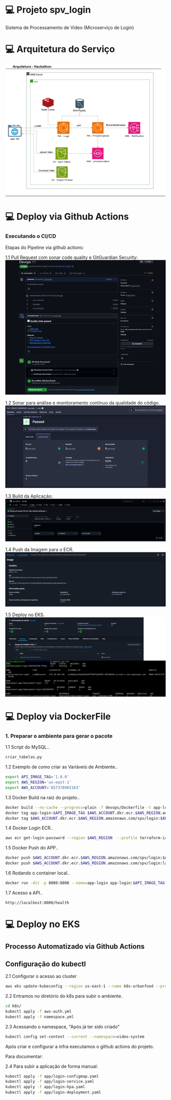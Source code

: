 # 💻 Projeto spv_login

Sistema de Processamento de Vídeo (Microserviço de Login)

# ###########################################################
# 💻 Arquitetura do Serviço

![ARQUITETURA](FIAP-URBAN-FOOD-FASE5.png)

# ###########################################################
# 💻 Deploy via Github Actions

### Executando o CI/CD

Etapas do Pipeline via github actions:

1.1 Pull Request com sonar code quality e GitGuardian Security:
![CI/CD - PULLREQUEST](devops/CICD/CICD-SPV_LOGIN-PULLREQUEST.png)

1.2 Sonar para análise e monitoramento contínuo da qualidade do código.
![CI/CD - SONAR](devops/CICD/CICD-SPV_LOGIN-SONAR.png)

1.3 Build da Aplicação:
![CI/CD - BUILD](devops/CICD/CICD-SPV_LOGIN-BUILD.png)

1.4 Push da Imagem para o ECR.
![CI/CD - ECR](devops/CICD/CICD-SPV_LOGIN-ECR.png)

1.5 Deploy no EKS.
![CI/CD - EKS](devops/CICD/CICD-SPV_LOGIN-EKS.png)

# ###########################################################
# 💻 Deploy via DockerFile

### 1. Preparar o ambiente para gerar o pacote

1.1 Script do MySQL..
``` bash
criar_tabelas.py
```

1.2 Exemplo de como criar as Variáveis de Ambiente..
``` bash
export API_IMAGE_TAG='1.0.0'
export AWS_REGION='us-east-1'
export AWS_ACCOUNT='857378965163'
```

1.3 Docker Build na raiz do projeto..
``` bash
docker build --no-cache --progress=plain -f devops/Dockerfile -t app-login:$API_IMAGE_TAG .
docker tag app-login:$API_IMAGE_TAG $AWS_ACCOUNT.dkr.ecr.$AWS_REGION.amazonaws.com/spv/login:$API_IMAGE_TAG
docker tag $AWS_ACCOUNT.dkr.ecr.$AWS_REGION.amazonaws.com/spv/login:$API_IMAGE_TAG $AWS_ACCOUNT.dkr.ecr.$AWS_REGION.amazonaws.com/spv/login:latest
```

1.4 Docker Login ECR..
``` bash
aws ecr get-login-password --region $AWS_REGION  --profile terraform-iac | docker login --username AWS --password-stdin $AWS_ACCOUNT.dkr.ecr.$AWS_REGION.amazonaws.com
```

1.5 Docker Push do APP..
``` bash
docker push $AWS_ACCOUNT.dkr.ecr.$AWS_REGION.amazonaws.com/spv/login:$API_IMAGE_TAG
docker push $AWS_ACCOUNT.dkr.ecr.$AWS_REGION.amazonaws.com/spv/login:latest
```

1.6 Rodando o container local..
``` bash
docker run -dit -p 8000:8000 --name=app-login app-login:$API_IMAGE_TAG
```

1.7 Acesso a API..
``` bash
http://localhost:8000/health
```

# ###########################################################
# 💻 Deploy no EKS

## Processo Automatizado via Github Actions

## Configuração do kubectl

2.1 Configurar o acesso ao cluster
``` bash
aws eks update-kubeconfig --region us-east-1 --name k8s-urbanfood --profile terraform-iac
```

2.2 Entramos no diretório do k8s para subir o ambiente.
``` bash
cd k8s/
kubectl apply -f aws-auth.yml
kubectl apply -f namespace.yml
```

2.3 Acessando o namespace, "Após já ter sido criado"
``` bash
kubectl config set-context --current --namespace=video-system
```

Após criar e configurar a infra executamos o github actions do projeto. 

Para documentar: 

2.4 Para subir a aplicação de forma manual:
``` bash
kubectl apply -f app/login-configmap.yaml
kubectl apply -f app/login-service.yaml
kubectl apply -f app/login-hpa.yaml
kubectl apply -f app/login-deployment.yaml
```
